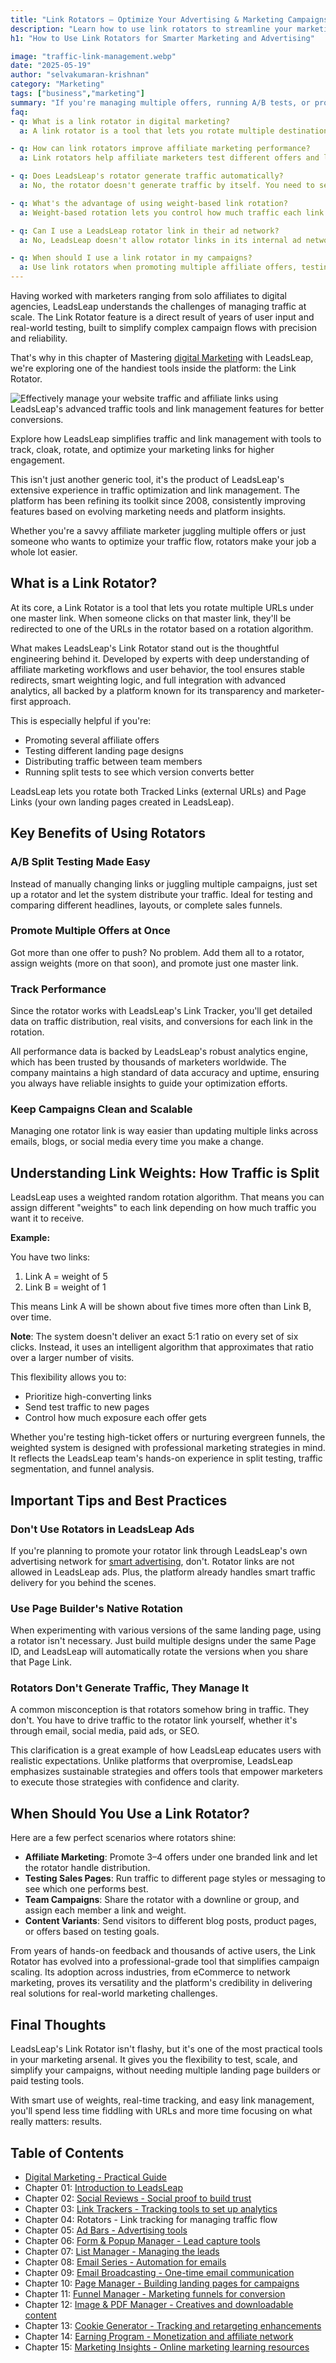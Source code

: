 ```yaml
---
title: "Link Rotators – Optimize Your Advertising & Marketing Campaigns"
description: "Learn how to use link rotators to streamline your marketing campaigns. Discover strategies to manage multiple offers, run A/B tests, and boost ad performance effectively."
h1: "How to Use Link Rotators for Smarter Marketing and Advertising"

image: "traffic-link-management.webp"
date: "2025-05-19"
author: "selvakumaran-krishnan"
category: "Marketing"
tags: ["business","marketing"]
summary: "If you're managing multiple offers, running A/B tests, or promoting different landing pages, then you know how fast things can get messy. Constantly switching out links or manually tracking which version is performing better? That can lead to misunderstandings and lost potential."
faq:
- q: What is a link rotator in digital marketing?
  a: A link rotator is a tool that lets you rotate multiple destination URLs under one single clickable link, helping you test, manage, and distribute traffic more efficiently.

- q: How can link rotators improve affiliate marketing performance?
  a: Link rotators help affiliate marketers test different offers and landing pages, compare performance, and focus traffic on high-converting links—all from one central URL.

- q: Does LeadsLeap's rotator generate traffic automatically?
  a: No, the rotator doesn't generate traffic by itself. You need to send traffic to your rotator link through emails, social media, SEO, or paid campaigns.

- q: What's the advantage of using weight-based link rotation?
  a: Weight-based rotation lets you control how much traffic each link receives, so you can prioritize high-performing pages or send smaller test traffic to new ones.

- q: Can I use a LeadsLeap rotator link in their ad network?
  a: No, LeadsLeap doesn't allow rotator links in its internal ad network. Instead, it already uses smart traffic distribution for internal ads.

- q: When should I use a link rotator in my campaigns?
  a: Use link rotators when promoting multiple affiliate offers, testing landing pages, running team traffic campaigns, or analyzing content variants for better conversion rates.
---
```


Having worked with marketers ranging from solo affiliates to digital agencies, LeadsLeap understands the challenges of managing traffic at scale. The Link Rotator feature is a direct result of years of user input and real-world testing, built to simplify complex campaign flows with precision and reliability.

That's why in this chapter of Mastering [digital Marketing](/digital-marketing-strategy) with LeadsLeap, we're exploring one of the handiest tools inside the platform: the Link Rotator.

![Effectively manage your website traffic and affiliate links using LeadsLeap's advanced traffic tools and link management features for better conversions.](/assets/images/blog/traffic-link-management.webp "Traffic & Link Management in LeadsLeap")

Explore how LeadsLeap simplifies traffic and link management with tools to track, cloak, rotate, and optimize your marketing links for higher engagement.

This isn't just another generic tool, it's the product of LeadsLeap's extensive experience in traffic optimization and link management. The platform has been refining its toolkit since 2008, consistently improving features based on evolving marketing needs and platform insights.

Whether you're a savvy affiliate marketer juggling multiple offers or just someone who wants to optimize your traffic flow, rotators make your job a whole lot easier.

What is a Link Rotator?
-----------------------

At its core, a Link Rotator is a tool that lets you rotate multiple URLs under one master link. When someone clicks on that master link, they'll be redirected to one of the URLs in the rotator based on a rotation algorithm.

What makes LeadsLeap's Link Rotator stand out is the thoughtful engineering behind it. Developed by experts with deep understanding of affiliate marketing workflows and user behavior, the tool ensures stable redirects, smart weighting logic, and full integration with advanced analytics, all backed by a platform known for its transparency and marketer-first approach.

This is especially helpful if you're:

*   Promoting several affiliate offers
*   Testing different landing page designs
*   Distributing traffic between team members
*   Running split tests to see which version converts better

LeadsLeap lets you rotate both Tracked Links (external URLs) and Page Links (your own landing pages created in LeadsLeap).

Key Benefits of Using Rotators
------------------------------

### A/B Split Testing Made Easy

Instead of manually changing links or juggling multiple campaigns, just set up a rotator and let the system distribute your traffic. Ideal for testing and comparing different headlines, layouts, or complete sales funnels.

### Promote Multiple Offers at Once

Got more than one offer to push? No problem. Add them all to a rotator, assign weights (more on that soon), and promote just one master link.

### Track Performance

Since the rotator works with LeadsLeap's Link Tracker, you'll get detailed data on traffic distribution, real visits, and conversions for each link in the rotation.

All performance data is backed by LeadsLeap's robust analytics engine, which has been trusted by thousands of marketers worldwide. The company maintains a high standard of data accuracy and uptime, ensuring you always have reliable insights to guide your optimization efforts.

### Keep Campaigns Clean and Scalable

Managing one rotator link is way easier than updating multiple links across emails, blogs, or social media every time you make a change.

Understanding Link Weights: How Traffic is Split
------------------------------------------------

LeadsLeap uses a weighted random rotation algorithm. That means you can assign different "weights" to each link depending on how much traffic you want it to receive.

**Example:**

You have two links:

1.  Link A = weight of 5
2.  Link B = weight of 1

This means Link A will be shown about five times more often than Link B, over time.

**Note**: The system doesn't deliver an exact 5:1 ratio on every set of six clicks. Instead, it uses an intelligent algorithm that approximates that ratio over a larger number of visits.

This flexibility allows you to:

*   Prioritize high-converting links
*   Send test traffic to new pages
*   Control how much exposure each offer gets

Whether you're testing high-ticket offers or nurturing evergreen funnels, the weighted system is designed with professional marketing strategies in mind. It reflects the LeadsLeap team's hands-on experience in split testing, traffic segmentation, and funnel analysis.

Important Tips and Best Practices
---------------------------------

### Don't Use Rotators in LeadsLeap Ads

If you're planning to promote your rotator link through LeadsLeap's own advertising network for [smart advertising](/insider-advertising-strategies), don't. Rotator links are not allowed in LeadsLeap ads. Plus, the platform already handles smart traffic delivery for you behind the scenes.

### Use Page Builder's Native Rotation

When experimenting with various versions of the same landing page, using a rotator isn't necessary. Just build multiple designs under the same Page ID, and LeadsLeap will automatically rotate the versions when you share that Page Link.

### Rotators Don't Generate Traffic, They Manage It

A common misconception is that rotators somehow bring in traffic. They don't. You have to drive traffic to the rotator link yourself, whether it's through email, social media, paid ads, or SEO.

This clarification is a great example of how LeadsLeap educates users with realistic expectations. Unlike platforms that overpromise, LeadsLeap emphasizes sustainable strategies and offers tools that empower marketers to execute those strategies with confidence and clarity.

When Should You Use a Link Rotator?
-----------------------------------

Here are a few perfect scenarios where rotators shine:

*   **Affiliate Marketing**: Promote 3–4 offers under one branded link and let the rotator handle distribution.
*   **Testing Sales Pages**: Run traffic to different page styles or messaging to see which one performs best.
*   **Team Campaigns**: Share the rotator with a downline or group, and assign each member a link and weight.
*   **Content Variants**: Send visitors to different blog posts, product pages, or offers based on testing goals.

From years of hands-on feedback and thousands of active users, the Link Rotator has evolved into a professional-grade tool that simplifies campaign scaling. Its adoption across industries, from eCommerce to network marketing, proves its versatility and the platform's credibility in delivering real solutions for real-world marketing challenges.

Final Thoughts
--------------

LeadsLeap's Link Rotator isn't flashy, but it's one of the most practical tools in your marketing arsenal. It gives you the flexibility to test, scale, and simplify your campaigns, without needing multiple landing page builders or paid testing tools.

With smart use of weights, real-time tracking, and easy link management, you'll spend less time fiddling with URLs and more time focusing on what really matters: results.

Table of Contents
-----------------

*   [Digital Marketing - Practical Guide](/digital-marketing-practical-guide)
*   Chapter 01: [Introduction to LeadsLeap](/marketing-platform-all-in-one)
*   Chapter 02: [Social Reviews - Social proof to build trust](/social-reviews)
*   Chapter 03: [Link Trackers - Tracking tools to set up analytics](/link-tracker-traffic-analysis)
*   Chapter 04: Rotators - Link tracking for managing traffic flow
*   Chapter 05: [Ad Bars - Advertising tools](/advertising-bars)
*   Chapter 06: [Form & Popup Manager - Lead capture tools](/form-popup-tools)
*   Chapter 07: [List Manager - Managing the leads](/leads-list-manager)
*   Chapter 08: [Email Series - Automation for emails](/email-automation-series)
*   Chapter 09: [Email Broadcasting - One-time email communication](/email-broadcasting-tips)
*   Chapter 10: [Page Manager - Building landing pages for campaigns](/landing-page-manager)
*   Chapter 11: [Funnel Manager - Marketing funnels for conversion](/sales-funnel-manager)
*   Chapter 12: [Image & PDF Manager - Creatives and downloadable content](/image-pdf-hosting)
*   Chapter 13: [Cookie Generator - Tracking and retargeting enhancements](/cookie-tracking-generator)
*   Chapter 14: [Earning Program - Monetization and affiliate network](/money-income-stream)
*   Chapter 15: [Marketing Insights - Online marketing learning resources](/learn-marketing-insights)